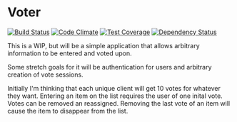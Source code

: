 Voter
===========

[![Build Status](https://travis-ci.org/claydiffrient/voter.svg?branch=master)](https://travis-ci.org/claydiffrient/voter)
[![Code Climate](https://codeclimate.com/github/claydiffrient/voter/badges/gpa.svg)](https://codeclimate.com/github/claydiffrient/voter)
[![Test Coverage](https://codeclimate.com/github/claydiffrient/voter/badges/coverage.svg)](https://codeclimate.com/github/claydiffrient/voter/coverage)
[![Dependency Status](https://david-dm.org/claydiffrient/voter.svg)](https://david-dm.org/claydiffrient/voter)

This is a WIP, but will be a simple application that allows
arbitrary information to be entered and voted upon.

Some stretch goals for it will be authentication for users
and arbitrary creation of vote sessions.

Initially I'm thinking that each unique client will get 10 votes
for whatever they want.  Entering an item on the list requires the
user of one inital vote.  Votes can be removed an reassigned.  Removing
the last vote of an item will cause the item to disappear from the
list.
